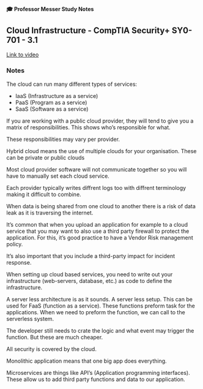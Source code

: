 #### 🎓 Professor Messer Study Notes

## Cloud Infrastructure - CompTIA Security+ SY0-701 - 3.1

[Link to video](https://youtu.be/8qpQ8Q6xxiU?si=5opKWl1zzOWJKn8g)

### Notes

The cloud can run many different types of services:
- IaaS (Infrastructure as a service)
- PaaS (Program as a service)
- SaaS (Software as a service)

If you are working with a public cloud provider, they will tend to give you a matrix of responsibilities. This shows who’s responsible for what.

These responsibilities may vary per provider.

Hybrid cloud means the use of multiple clouds for your organisation. These can be private or public clouds

Most cloud provider software will not communicate together so you will have to manually set each cloud service.

Each provider typically writes diffrent logs too with diffrent terminology making it difficult to combine.

When data is being shared from one cloud to another there is a risk of data leak as it is traversing the internet.

It’s common that when you upload an application for example to a cloud service that you may want to also use a third party firewall to protect the application. For this, it’s good practice to have a Vendor Risk management policy.

It’s also important that you include a third-party impact for incident response. 

When setting up cloud based services, you need to write out your infrastructure (web-servers, database, etc.) as code to define the infrastructure.

A server less architecture is as it sounds. A server less setup. This can be used for FaaS (function as a service). These functions preform task for the applications. When we need to preform the function, we can call to the serverless system.

The developer still needs to crate the logic and what event may trigger the function. But these are much cheaper. 

All security is covered by the cloud.

Monolithic application means that one big app does everything. 

Microservices are things like API’s (Application programming interfaces). These allow us to add third party functions and data to our application. 
